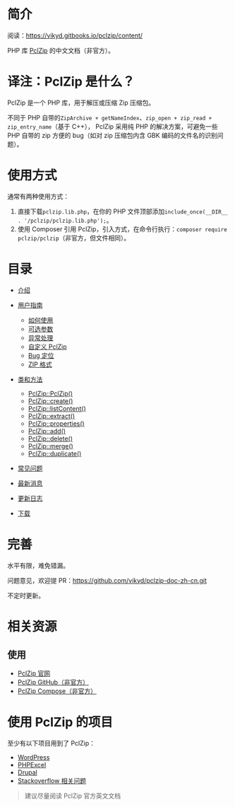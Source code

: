 
# 简介
阅读：https://vikyd.gitbooks.io/pclzip/content/

PHP 库 [PclZip](http://www.phpconcept.net/pclzip) 的中文文档（非官方）。





# 译注：PclZip 是什么？
PclZip 是一个 PHP 库，用于解压或压缩 Zip 压缩包。
 
不同于 PHP 自带的`ZipArchive + getNameIndex`、`zip_open + zip_read + zip_entry_name`（基于 C++），
PclZip 采用纯 PHP 的解决方案，可避免一些 PHP 自带的 zip 方便的 bug（如对 zip 压缩包内含 GBK 编码的文件名的识别问题）。





# 使用方式
通常有两种使用方式：
1. 直接下载`pclzip.lib.php`，在你的 PHP 文件顶部添加`include_once(__DIR__ . '/pclzip/pclzip.lib.php');`。
1. 使用 Composer 引用 PclZip，引入方式，在命令行执行：`composer require pclzip/pclzip`（非官方，但文件相同）。



# 目录
* [介绍](top/home.md)

* [用户指南](user_guide/introduction.md)
  * [如何使用](user_guide/how_it_works.md)
  * [可选参数](user_guide/optional_arguments.md)
  * [异常处理](user_guide/error_handling.md)
  * [自定义 PclZip](user_guide/customizing_pclzip.md)
  * [Bug 定位](user_guide/troubleshooting_pclzip.md)
  * [ZIP 格式](user_guide/zip_format.md)

* [类和方法](class_methods/home.md)
  * [PclZip::PclZip()](class_methods/pclzip.md)
  * [PclZip::create()](class_methods/create.md)
  * [PclZip::listContent()](class_methods/list_content.md)
  * [PclZip::extract()](class_methods/extract.md)
  * [PclZip::properties()](class_methods/properties.md)
  * [PclZip::add()](class_methods/add.md)
  * [PclZip::delete()](class_methods/delete.md)
  * [PclZip::merge()](class_methods/merge.md)
  * [PclZip::duplicate()](class_methods/duplicate.md)
  

* [常见问题](top/faq.md)

* [最新消息](top/news.md)

* [更新日志](top/release_notes.md)

* [下载](top/downloads.md)


# 完善
水平有限，难免错漏。

问题意见，欢迎提 PR：https://github.com/vikyd/pclzip-doc-zh-cn.git


不定时更新。


# 相关资源
## 使用
- [PclZip 官网](http://www.phpconcept.net/pclzip)
- [PclZip GitHub（非官方）](https://github.com/ivanlanin/pclzip)
- [PclZip Compose（非官方）](https://packagist.org/packages/pclzip/pclzip)

# 使用 PclZip 的项目
至少有以下项目用到了 PclZip：
- [WordPress](https://github.com/WordPress/WordPress/blob/master/wp-admin/includes/class-pclzip.php)
- [PHPExcel](https://github.com/ddeboer/phpexcel/blob/master/Classes/PHPExcel/Shared/PCLZip/pclzip.lib.php)
- [Drupal](https://www.drupal.org/project/pclzip)
- [Stackoverflow 相关问题](http://stackoverflow.com/search?tab=votes&q=pclzip)


> 建议尽量阅读 PclZip 官方英文文档
 
